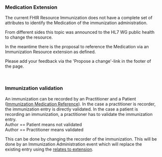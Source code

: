 
### Medication Extension

<div markdown="5" class="dragon">
    <p>
    The current FHIR Resource Immunization does not have a complete set of attributes to identify the Medication of the immunization administration.
    </p>
    <p>
    From different sides this topic was announced to the HL7 WG public health to change the resource.
    </p>
    <p>
    In the meantime there is the proposal to reference the Medication via an Immunization Resource extension as defined.
    </p>
    <p>
    Please add your feedback via the 'Propose a change'-link in the footer of the page.
    </p>
</div>
<br/>


### Immunization validation

An immunization can be recorded by an Practitioner and a Patient ([Immunization Medication Reference](StructureDefinition-ch-vacd-ext-immunization-recorder-reference.html)). In the case a practitioner is recorder, the immunization entry is directly validated. In the case a patient is recording an immunization, a practitioner has to validate the immunization entry.<br>
Author == Patient means not validated<br/>
Author == Practitioner means validated<br/>

This can be done by changing the recorder of the immunization. This will be done by an Immunization Administration event which will replace the existing entry using the [relates to extension](StructureDefinition-ch-vacd-ext-entry-relatesto.html).

